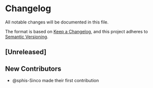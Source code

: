 <!-- gif cliff --sort newest -->

# Changelog
All notable changes will be documented in this file.

The format is based on [Keep a Changelog](https://keepachangelog.com/en/1.0.0/),
and this project adheres to [Semantic Versioning](https://semver.org/spec/v2.0.0.html).

## [Unreleased]

## New Contributors
* @sphis-Sinco made their first contribution

<!-- ## [0.1.0] - 2025-04-05 -->
